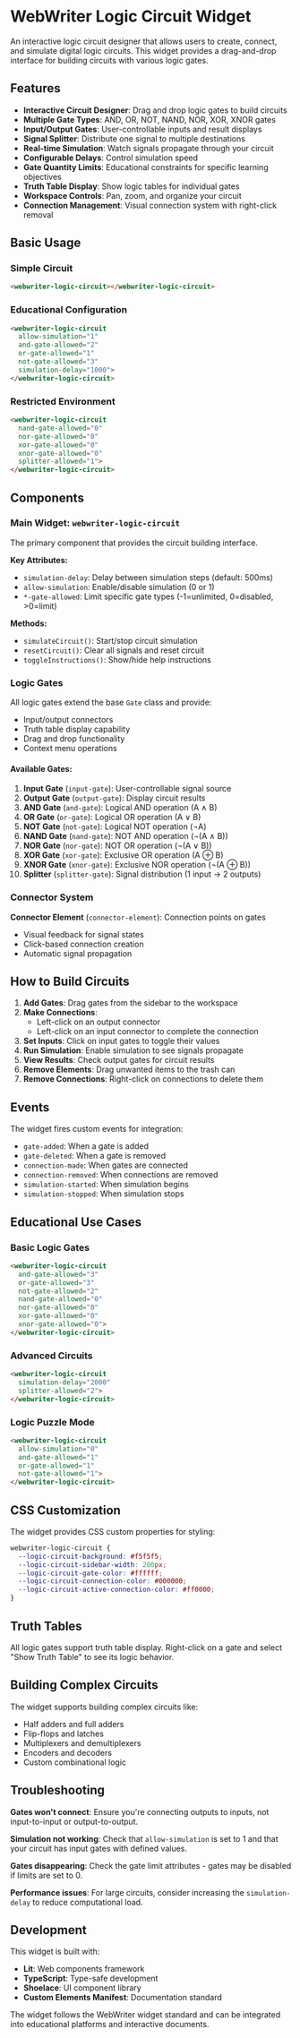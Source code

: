 # WebWriter Logic Circuit Widget

An interactive logic circuit designer that allows users to create, connect, and simulate digital logic circuits. This widget provides a drag-and-drop interface for building circuits with various logic gates.

## Features

- **Interactive Circuit Designer**: Drag and drop logic gates to build circuits
- **Multiple Gate Types**: AND, OR, NOT, NAND, NOR, XOR, XNOR gates
- **Input/Output Gates**: User-controllable inputs and result displays
- **Signal Splitter**: Distribute one signal to multiple destinations
- **Real-time Simulation**: Watch signals propagate through your circuit
- **Configurable Delays**: Control simulation speed
- **Gate Quantity Limits**: Educational constraints for specific learning objectives
- **Truth Table Display**: Show logic tables for individual gates
- **Workspace Controls**: Pan, zoom, and organize your circuit
- **Connection Management**: Visual connection system with right-click removal

## Basic Usage

### Simple Circuit
```html
<webwriter-logic-circuit></webwriter-logic-circuit>
```

### Educational Configuration
```html
<webwriter-logic-circuit 
  allow-simulation="1"
  and-gate-allowed="2"
  or-gate-allowed="1"
  not-gate-allowed="3"
  simulation-delay="1000">
</webwriter-logic-circuit>
```

### Restricted Environment
```html
<webwriter-logic-circuit 
  nand-gate-allowed="0"
  nor-gate-allowed="0"
  xor-gate-allowed="0"
  xnor-gate-allowed="0"
  splitter-allowed="1">
</webwriter-logic-circuit>
```

## Components

### Main Widget: `webwriter-logic-circuit`

The primary component that provides the circuit building interface.

**Key Attributes:**
- `simulation-delay`: Delay between simulation steps (default: 500ms)
- `allow-simulation`: Enable/disable simulation (0 or 1)
- `*-gate-allowed`: Limit specific gate types (-1=unlimited, 0=disabled, >0=limit)

**Methods:**
- `simulateCircuit()`: Start/stop circuit simulation
- `resetCircuit()`: Clear all signals and reset circuit
- `toggleInstructions()`: Show/hide help instructions

### Logic Gates

All logic gates extend the base `Gate` class and provide:
- Input/output connectors
- Truth table display capability
- Drag and drop functionality
- Context menu operations

#### Available Gates:

1. **Input Gate** (`input-gate`): User-controllable signal source
2. **Output Gate** (`output-gate`): Display circuit results
3. **AND Gate** (`and-gate`): Logical AND operation (A ∧ B)
4. **OR Gate** (`or-gate`): Logical OR operation (A ∨ B)
5. **NOT Gate** (`not-gate`): Logical NOT operation (¬A)
6. **NAND Gate** (`nand-gate`): NOT AND operation (¬(A ∧ B))
7. **NOR Gate** (`nor-gate`): NOT OR operation (¬(A ∨ B))
8. **XOR Gate** (`xor-gate`): Exclusive OR operation (A ⊕ B)
9. **XNOR Gate** (`xnor-gate`): Exclusive NOR operation (¬(A ⊕ B))
10. **Splitter** (`splitter-gate`): Signal distribution (1 input → 2 outputs)

### Connector System

**Connector Element** (`connector-element`): Connection points on gates
- Visual feedback for signal states
- Click-based connection creation
- Automatic signal propagation

## How to Build Circuits

1. **Add Gates**: Drag gates from the sidebar to the workspace
2. **Make Connections**: 
   - Left-click on an output connector
   - Left-click on an input connector to complete the connection
3. **Set Inputs**: Click on input gates to toggle their values
4. **Run Simulation**: Enable simulation to see signals propagate
5. **View Results**: Check output gates for circuit results
6. **Remove Elements**: Drag unwanted items to the trash can
7. **Remove Connections**: Right-click on connections to delete them

## Events

The widget fires custom events for integration:
- `gate-added`: When a gate is added
- `gate-deleted`: When a gate is removed
- `connection-made`: When gates are connected
- `connection-removed`: When connections are removed
- `simulation-started`: When simulation begins
- `simulation-stopped`: When simulation stops

## Educational Use Cases

### Basic Logic Gates
```html
<webwriter-logic-circuit 
  and-gate-allowed="3"
  or-gate-allowed="3"
  not-gate-allowed="2"
  nand-gate-allowed="0"
  nor-gate-allowed="0"
  xor-gate-allowed="0"
  xnor-gate-allowed="0">
</webwriter-logic-circuit>
```

### Advanced Circuits
```html
<webwriter-logic-circuit 
  simulation-delay="2000"
  splitter-allowed="2">
</webwriter-logic-circuit>
```

### Logic Puzzle Mode
```html
<webwriter-logic-circuit 
  allow-simulation="0"
  and-gate-allowed="1"
  or-gate-allowed="1"
  not-gate-allowed="1">
</webwriter-logic-circuit>
```

## CSS Customization

The widget provides CSS custom properties for styling:

```css
webwriter-logic-circuit {
  --logic-circuit-background: #f5f5f5;
  --logic-circuit-sidebar-width: 200px;
  --logic-circuit-gate-color: #ffffff;
  --logic-circuit-connection-color: #000000;
  --logic-circuit-active-connection-color: #ff0000;
}
```

## Truth Tables

All logic gates support truth table display. Right-click on a gate and select "Show Truth Table" to see its logic behavior.

## Building Complex Circuits

The widget supports building complex circuits like:
- Half adders and full adders
- Flip-flops and latches
- Multiplexers and demultiplexers
- Encoders and decoders
- Custom combinational logic

## Troubleshooting

**Gates won't connect**: Ensure you're connecting outputs to inputs, not input-to-input or output-to-output.

**Simulation not working**: Check that `allow-simulation` is set to 1 and that your circuit has input gates with defined values.

**Gates disappearing**: Check the gate limit attributes - gates may be disabled if limits are set to 0.

**Performance issues**: For large circuits, consider increasing the `simulation-delay` to reduce computational load.

## Development

This widget is built with:
- **Lit**: Web components framework
- **TypeScript**: Type-safe development
- **Shoelace**: UI component library
- **Custom Elements Manifest**: Documentation standard

The widget follows the WebWriter widget standard and can be integrated into educational platforms and interactive documents.